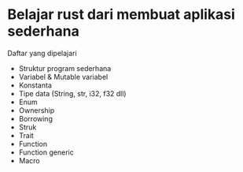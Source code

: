 # Belajar rust dari membuat aplikasi sederhana

Daftar yang dipelajari

* Struktur program sederhana
* Variabel & Mutable variabel
* Konstanta
* Tipe data (String, str, i32, f32 dll)
* Enum
* Ownership
* Borrowing
* Struk
* Trait
* Function
* Function generic
* Macro